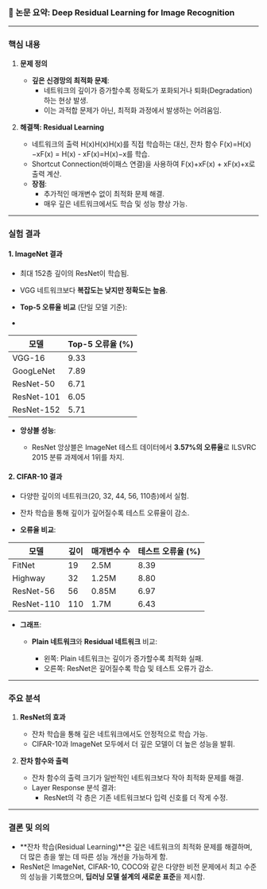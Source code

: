 ### 🚀 논문 요약: Deep Residual Learning for Image Recognition

---

### 핵심 내용

1. **문제 정의**
    
    - **깊은 신경망의 최적화 문제**:
        - 네트워크의 깊이가 증가할수록 정확도가 포화되거나 퇴화(Degradation)하는 현상 발생.
        - 이는 과적합 문제가 아닌, 최적화 과정에서 발생하는 어려움임.
2. **해결책: Residual Learning**
    
    - 네트워크의 출력 H(x)H(x)H(x)를 직접 학습하는 대신, 잔차 함수 F(x)=H(x)−xF(x) = H(x) - xF(x)=H(x)−x를 학습.
    - Shortcut Connection(바이패스 연결)을 사용하여 F(x)+xF(x) + xF(x)+x로 출력 계산.
    - **장점**:
        - 추가적인 매개변수 없이 최적화 문제 해결.
        - 매우 깊은 네트워크에서도 학습 및 성능 향상 가능.

---

### 실험 결과

#### 1. **ImageNet 결과**

- 최대 152층 깊이의 ResNet이 학습됨.
    
- VGG 네트워크보다 **복잡도는 낮지만 정확도는 높음**.
    
- **Top-5 오류율 비교** (단일 모델 기준):
-

| 모델         | Top-5 오류율 (%) |
|--------------|-----------------|
| VGG-16       | 9.33            |
| GoogLeNet    | 7.89            |
| ResNet-50    | 6.71            |
| ResNet-101   | 6.05            |
| ResNet-152   | 5.71            |

    
- **앙상블 성능**:
    
    - ResNet 앙상블은 ImageNet 테스트 데이터에서 **3.57%의 오류율**로 ILSVRC 2015 분류 과제에서 1위를 차지.

#### 2. **CIFAR-10 결과**

- 다양한 깊이의 네트워크(20, 32, 44, 56, 110층)에서 실험.
    
- 잔차 학습을 통해 깊이가 깊어질수록 테스트 오류율이 감소.
    
- **오류율 비교**:

| 모델        | 깊이 | 매개변수 수 | 테스트 오류율 (%) |
|-------------|------|------------|------------------|
| FitNet      | 19   | 2.5M       | 8.39             |
| Highway     | 32   | 1.25M      | 8.80             |
| ResNet-56   | 56   | 0.85M      | 6.97             |
| ResNet-110  | 110  | 1.7M       | 6.43             |

    
- **그래프**:
    
    - **Plain 네트워크**와 **Residual 네트워크** 비교:
        
        - 왼쪽: Plain 네트워크는 깊이가 증가할수록 최적화 실패.
        - 오른쪽: ResNet은 깊어질수록 학습 및 테스트 오류가 감소.

---

### 주요 분석

1. **ResNet의 효과**
    
    - 잔차 학습을 통해 깊은 네트워크에서도 안정적으로 학습 가능.
    - CIFAR-10과 ImageNet 모두에서 더 깊은 모델이 더 높은 성능을 발휘.
2. **잔차 함수와 출력**
    
    - 잔차 함수의 출력 크기가 일반적인 네트워크보다 작아 최적화 문제를 해결.
    - Layer Response 분석 결과:
        - ResNet의 각 층은 기존 네트워크보다 입력 신호를 더 작게 수정.

---

### 결론 및 의의

- **잔차 학습(Residual Learning)**은 깊은 네트워크의 최적화 문제를 해결하며, 더 많은 층을 쌓는 데 따른 성능 개선을 가능하게 함.
- ResNet은 ImageNet, CIFAR-10, COCO와 같은 다양한 비전 문제에서 최고 수준의 성능을 기록했으며, **딥러닝 모델 설계의 새로운 표준**을 제시함.